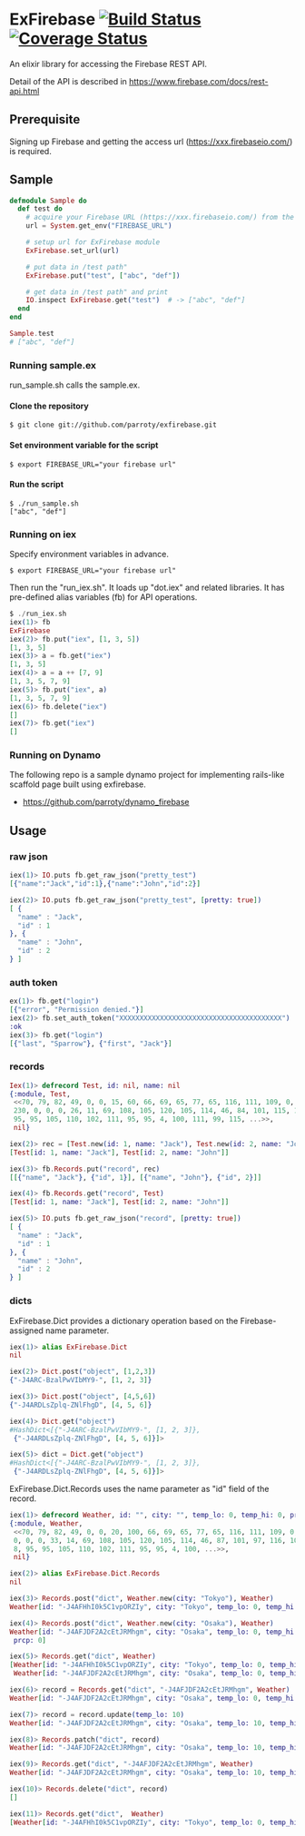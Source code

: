 ExFirebase [![Build Status](https://secure.travis-ci.org/parroty/exfirebase.png?branch=master "Build Status")](http://travis-ci.org/parroty/exfirebase) [![Coverage Status](https://coveralls.io/repos/parroty/exfirebase/badge.png?branch=master)](https://coveralls.io/r/parroty/exfirebase?branch=master)
============
An elixir library for accessing the Firebase REST API.

Detail of the API is described in <a href="https://www.firebase.com/docs/rest-api.html" target="_blank">https://www.firebase.com/docs/rest-api.html</a>

## Prerequisite

Signing up Firebase and getting the access url (https://xxx.firebaseio.com/) is required.

## Sample

```elixir
defmodule Sample do
  def test do
    # acquire your Firebase URL (https://xxx.firebaseio.com/) from the environment variable.
    url = System.get_env("FIREBASE_URL")

    # setup url for ExFirebase module
    ExFirebase.set_url(url)

    # put data in /test path"
    ExFirebase.put("test", ["abc", "def"])

    # get data in /test path" and print
    IO.inspect ExFirebase.get("test")  # -> ["abc", "def"]
  end
end

Sample.test
# ["abc", "def"]
```

### Running sample.ex
run_sample.sh calls the sample.ex.

#### Clone the repository

```
$ git clone git://github.com/parroty/exfirebase.git
```

#### Set environment variable for the script

```
$ export FIREBASE_URL="your firebase url"
```

#### Run the script

```
$ ./run_sample.sh
["abc", "def"]
```

### Running on iex
Specify environment variables in advance.

```
$ export FIREBASE_URL="your firebase url"
```

Then run the "run_iex.sh". It loads up "dot.iex" and related libraries.
It has pre-defined alias variables (fb) for API operations.

```elixir
$ ./run_iex.sh
iex(1)> fb
ExFirebase
iex(2)> fb.put("iex", [1, 3, 5])
[1, 3, 5]
iex(3)> a = fb.get("iex")
[1, 3, 5]
iex(4)> a = a ++ [7, 9]
[1, 3, 5, 7, 9]
iex(5)> fb.put("iex", a)
[1, 3, 5, 7, 9]
iex(6)> fb.delete("iex")
[]
iex(7)> fb.get("iex")
[]
```

### Running on Dynamo
The following repo is a sample dynamo project for implementing rails-like scaffold page built using exfirebase.

- https://github.com/parroty/dynamo_firebase


## Usage
### raw json

```elixir
iex(1)> IO.puts fb.get_raw_json("pretty_test")
[{"name":"Jack","id":1},{"name":"John","id":2}]

iex(2)> IO.puts fb.get_raw_json("pretty_test", [pretty: true])
[ {
  "name" : "Jack",
  "id" : 1
}, {
  "name" : "John",
  "id" : 2
} ]
```

### auth token

```elixir
ex(1)> fb.get("login")
[{"error", "Permission denied."}]
iex(2)> fb.set_auth_token("XXXXXXXXXXXXXXXXXXXXXXXXXXXXXXXXXXXXXXXX")
:ok
iex(3)> fb.get("login")
[{"last", "Sparrow"}, {"first", "Jack"}]
```

### records

```elixir
Iex(1)> defrecord Test, id: nil, name: nil
{:module, Test,
 <<70, 79, 82, 49, 0, 0, 15, 60, 66, 69, 65, 77, 65, 116, 111, 109, 0, 0, 0,
 230, 0, 0, 0, 26, 11, 69, 108, 105, 120, 105, 114, 46, 84, 101, 115, 116, 8,
 95, 95, 105, 110, 102, 111, 95, 95, 4, 100, 111, 99, 115, ...>>,
 nil}

iex(2)> rec = [Test.new(id: 1, name: "Jack"), Test.new(id: 2, name: "John")]
[Test[id: 1, name: "Jack"], Test[id: 2, name: "John"]]

iex(3)> fb.Records.put("record", rec)
[[{"name", "Jack"}, {"id", 1}], [{"name", "John"}, {"id", 2}]]

iex(4)> fb.Records.get("record", Test)
[Test[id: 1, name: "Jack"], Test[id: 2, name: "John"]]

iex(5)> IO.puts fb.get_raw_json("record", [pretty: true])
[ {
  "name" : "Jack",
  "id" : 1
}, {
  "name" : "John",
  "id" : 2
} ]
```

### dicts
ExFirebase.Dict provides a dictionary operation based on the Firebase-assigned name parameter.

```elixir
iex(1)> alias ExFirebase.Dict
nil

iex(2)> Dict.post("object", [1,2,3])
{"-J4ARC-BzalPwVIbMY9-", [1, 2, 3]}

iex(3)> Dict.post("object", [4,5,6])
{"-J4ARDLsZplq-ZNlFhgD", [4, 5, 6]}

iex(4)> Dict.get("object")
#HashDict<[{"-J4ARC-BzalPwVIbMY9-", [1, 2, 3]},
 {"-J4ARDLsZplq-ZNlFhgD", [4, 5, 6]}]>

iex(5)> dict = Dict.get("object")
#HashDict<[{"-J4ARC-BzalPwVIbMY9-", [1, 2, 3]},
 {"-J4ARDLsZplq-ZNlFhgD", [4, 5, 6]}]>
```

ExFirebase.Dict.Records uses the name parameter as "id" field of the record.

```elixir
iex(1)> defrecord Weather, id: "", city: "", temp_lo: 0, temp_hi: 0, prcp: 0
{:module, Weather,
 <<70, 79, 82, 49, 0, 0, 20, 100, 66, 69, 65, 77, 65, 116, 111, 109, 0, 0, 1, 45,
 0, 0, 0, 33, 14, 69, 108, 105, 120, 105, 114, 46, 87, 101, 97, 116, 104, 101, 114,
 8, 95, 95, 105, 110, 102, 111, 95, 95, 4, 100, ...>>,
 nil}

iex(2)> alias ExFirebase.Dict.Records
nil

iex(3)> Records.post("dict", Weather.new(city: "Tokyo"), Weather)
Weather[id: "-J4AFHhI0k5C1vpORZIy", city: "Tokyo", temp_lo: 0, temp_hi: 0, prcp: 0]

iex(4)> Records.post("dict", Weather.new(city: "Osaka"), Weather)
Weather[id: "-J4AFJDF2A2cEtJRMhgm", city: "Osaka", temp_lo: 0, temp_hi: 0,
 prcp: 0]

iex(5)> Records.get("dict", Weather)
[Weather[id: "-J4AFHhI0k5C1vpORZIy", city: "Tokyo", temp_lo: 0, temp_hi: 0,  prcp: 0],
 Weather[id: "-J4AFJDF2A2cEtJRMhgm", city: "Osaka", temp_lo: 0, temp_hi: 0,  prcp: 0]]

iex(6)> record = Records.get("dict", "-J4AFJDF2A2cEtJRMhgm", Weather)
Weather[id: "-J4AFJDF2A2cEtJRMhgm", city: "Osaka", temp_lo: 0, temp_hi: 0, prcp: 0]

iex(7)> record = record.update(temp_lo: 10)
Weather[id: "-J4AFJDF2A2cEtJRMhgm", city: "Osaka", temp_lo: 10, temp_hi: 0,  prcp: 0]

iex(8)> Records.patch("dict", record)
Weather[id: "-J4AFJDF2A2cEtJRMhgm", city: "Osaka", temp_lo: 10, temp_hi: 0,  prcp: 0]

iex(9)> Records.get("dict", "-J4AFJDF2A2cEtJRMhgm", Weather)
Weather[id: "-J4AFJDF2A2cEtJRMhgm", city: "Osaka", temp_lo: 10, temp_hi: 0,  prcp: 0]

iex(10)> Records.delete("dict", record)
[]

iex(11)> Records.get("dict",  Weather)
[Weather[id: "-J4AFHhI0k5C1vpORZIy", city: "Tokyo", temp_lo: 0, temp_hi: 0,  prcp: 0]]
```
